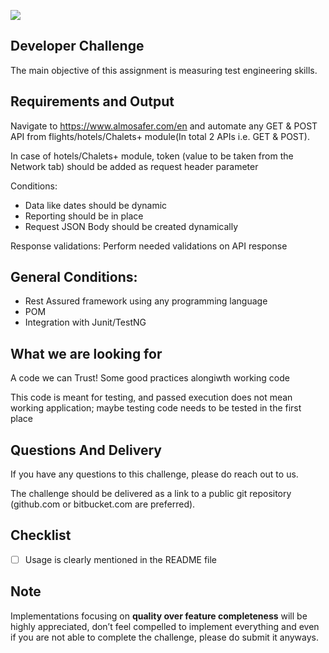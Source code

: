 ![](https://argaamplus.s3.amazonaws.com/159afd60-8669-4140-aa9e-fe46791f515d.png)

## Developer Challenge
The main objective of this assignment is measuring test engineering skills. 

## Requirements and Output
Navigate to https://www.almosafer.com/en and automate any GET & POST API from flights/hotels/Chalets+ module(In total 2 APIs i.e. GET & POST).

In case of hotels/Chalets+ module, token (value to be taken from the Network tab) should be added as request header parameter

Conditions: 
 - Data like dates should be dynamic
 - Reporting should be in place
 - Request JSON Body should be created dynamically
 
Response validations: Perform needed validations on API response

## General Conditions:
- Rest Assured framework using any programming language
- POM
- Integration with Junit/TestNG

## What we are looking for
A code we can Trust! Some good practices alongiwth working code

This code is meant for testing, and passed execution does not mean working application; maybe testing code needs to be tested in the first place

## Questions And Delivery
If you have any questions to this challenge, please do reach out to us.

The challenge should be delivered as a link to a public git repository (github.com or bitbucket.com are preferred).
## Checklist
- [ ] Usage is clearly mentioned in the README file
## Note
Implementations focusing on **quality over feature completeness** will be highly appreciated,  don’t feel compelled to implement everything and even if you are not able to complete the challenge, please do submit it anyways.

